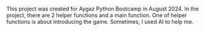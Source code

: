 This project was created for Aygaz Python Bootcamp in August 2024. In the project, there are 2 helper functions and a main function. One of helper functions is about introducing the game. Sometimes, I used AI to help me. 
